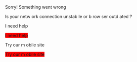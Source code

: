 
Sorry! Something went wrong


Is your netw ork connection unstab le or b row ser outd ated ?


 


I need help


<span style="background-color: red;">I need help


</span>Try our m obile site


<span style="background-color: red;">Try our m obile site

</span>